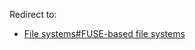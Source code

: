 Redirect to:

*   [File systems#FUSE-based file systems](/index.php/File_systems#FUSE-based_file_systems "File systems")